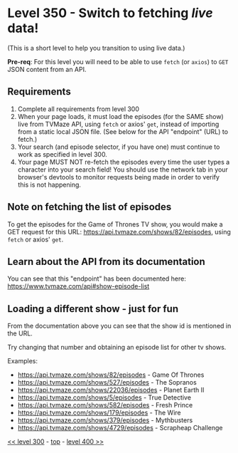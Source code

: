 # Level 350 - Switch to fetching _live_ data!

(This is a short level to help you transition to using live data.)

**Pre-req**: For this level you will need to be able to use `fetch` (or `axios`) to `GET` JSON content from an API.

## Requirements

1. Complete all requirements from level 300
1. When your page loads, it must load the episodes (for the SAME show) live from TVMaze API, using `fetch` or axios' `get`, instead of importing from a static local JSON file. (See below for the API "endpoint" (URL) to fetch.)
1. Your search (and episode selector, if you have one) must continue to work as specified in level 300.
1. Your page MUST NOT re-fetch the episodes every time the user types a character into your search field!  You should use the network tab in your browser's devtools to monitor requests being made in order to verify this is not happening.

## Note on fetching the list of episodes

To get the episodes for the Game of Thrones TV show, you would make a GET request for this URL: https://api.tvmaze.com/shows/82/episodes, using `fetch` or axios' `get`.

## Learn about the API from its documentation

You can see that this "endpoint" has been documented here: https://www.tvmaze.com/api#show-episode-list

## Loading a different show - just for fun

From the documentation above you can see that the show id is mentioned in the URL.

Try changing that number and obtaining an episode list for other tv shows.

Examples:

- https://api.tvmaze.com/shows/82/episodes - Game Of Thrones
- https://api.tvmaze.com/shows/527/episodes - The Sopranos
- https://api.tvmaze.com/shows/22036/episodes - Planet Earth II
- https://api.tvmaze.com/shows/5/episodes - True Detective
- https://api.tvmaze.com/shows/582/episodes - Fresh Prince
- https://api.tvmaze.com/shows/179/episodes - The Wire
- https://api.tvmaze.com/shows/379/episodes - Mythbusters
- https://api.tvmaze.com/shows/4729/episodes - Scrapheap Challenge

[<< level 300](./level-300.md) - [top](./readme.md) - [level 400 >>](./level-400.md)
